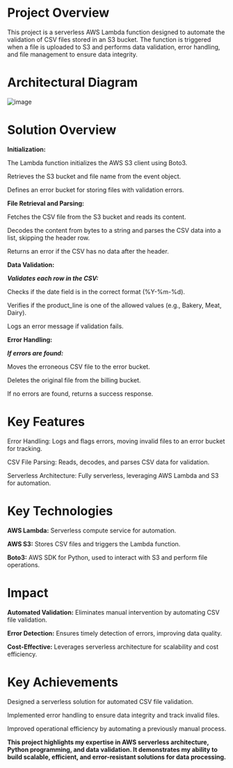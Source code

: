 <h1> Project Overview </h1>

This project is a serverless AWS Lambda function designed to automate the validation of CSV files stored in an S3 bucket. The function is triggered when a file is uploaded to S3 and performs data validation, error handling, and file management to ensure data integrity.


<h1> Architectural Diagram </h1>

![image](https://github.com/user-attachments/assets/65cf1097-54c1-400e-a327-8341831ce5d7)

<h1> Solution Overview </h1>

**Initialization:**

The Lambda function initializes the AWS S3 client using Boto3.

Retrieves the S3 bucket and file name from the event object.

Defines an error bucket for storing files with validation errors.

**File Retrieval and Parsing:**

Fetches the CSV file from the S3 bucket and reads its content.

Decodes the content from bytes to a string and parses the CSV data into a list, skipping the header row.

Returns an error if the CSV has no data after the header.

**Data Validation:**

***Validates each row in the CSV:***

Checks if the date field is in the correct format (%Y-%m-%d).

Verifies if the product_line is one of the allowed values (e.g., Bakery, Meat, Dairy).

Logs an error message if validation fails.

**Error Handling:**

***If errors are found:***

Moves the erroneous CSV file to the error bucket.

Deletes the original file from the billing bucket.

If no errors are found, returns a success response.

<h1> Key Features </h1>

Error Handling: Logs and flags errors, moving invalid files to an error bucket for tracking.

CSV File Parsing: Reads, decodes, and parses CSV data for validation.

Serverless Architecture: Fully serverless, leveraging AWS Lambda and S3 for automation.

<h1> Key Technologies </h1>

**AWS Lambda:** Serverless compute service for automation.

**AWS S3:** Stores CSV files and triggers the Lambda function.

**Boto3:** AWS SDK for Python, used to interact with S3 and perform file operations.

<h1> Impact </h1>

**Automated Validation:** Eliminates manual intervention by automating CSV file validation.

**Error Detection:** Ensures timely detection of errors, improving data quality.

**Cost-Effective:** Leverages serverless architecture for scalability and cost efficiency.

<h1> Key Achievements </h1>

Designed a serverless solution for automated CSV file validation.

Implemented error handling to ensure data integrity and track invalid files.

Improved operational efficiency by automating a previously manual process.

**This project highlights my expertise in AWS serverless architecture, Python programming, and data validation. It demonstrates my ability to build scalable, efficient, and error-resistant solutions for data processing.** 
